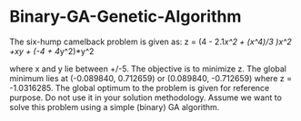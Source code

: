 # Binary-GA-Genetic-Algorithm

The six-hump camelback problem is given as:
z = (4 - 2.1*x^2 + (x^4)/3 )*x^2 +x*y + (-4 + 4*y^2)*y^2

where x and y lie between +/-5. The objective is to minimize z. The global minimum lies at
(-0.089840, 0.712659) or (0.089840, -0.712659) where z = -1.0316285. The global optimum to the problem is given for reference purpose. Do not use it in your solution methodology.
Assume we want to solve this problem using a simple (binary) GA algorithm.
